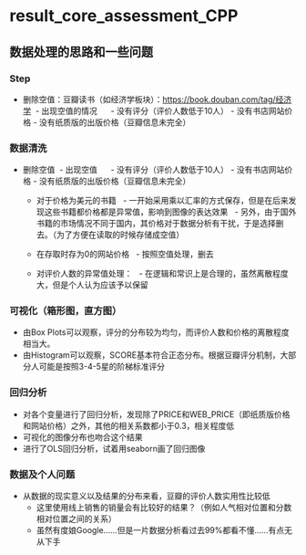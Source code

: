 # result_core_assessment_CPP
## 数据处理的思路和一些问题

### Step
- 删除空值：豆瓣读书（如经济学板块）：https://book.douban.com/tag/经济学
  - 出现空值的情况
      - 没有评分（评价人数低于10人）
      - 没有书店网站价格
      - 没有纸质版的出版价格（豆瓣信息未完全）
### 数据清洗
- 删除空值
  - 出现空值
      - 没有评分（评价人数低于10人）
      - 没有书店网站价格
      - 没有纸质版的出版价格（豆瓣信息未完全）

  -	对于价格为美元的书籍
      - 一开始采用乘以汇率的方式保存，但是在后来发现这些书籍都价格都是异常值，影响到图像的表达效果
      -	另外，由于国外书籍的市场情况不同于国内，其价格对于数据分析有干扰，于是选择删去。（为了方便在读取的时候存储成空值）
  - 在存取时存为0的网站价格
      - 按照空值处理，删去

  - 对评价人数的异常值处理：
      -  在逻辑和常识上是合理的，虽然离散程度大，但是个人认为应该予以保留

### 可视化（箱形图，直方图）
- 由Box Plots可以观察，评分的分布较为均匀，而评价人数和价格的离散程度相当大。
  
- 由Histogram可以观察，SCORE基本符合正态分布。根据豆瓣评分机制，大部分人可能是按照3-4-5星的阶梯标准评分
  
### 回归分析
- 对各个变量进行了回归分析，发现除了PRICE和WEB_PRICE（即纸质版价格和网站价格）之外，其他的相关系数都小于0.3，相关程度低
- 可视化的图像分布也吻合这个结果
- 进行了OLS回归分析，试着用seaborn画了回归图像
 
### 数据及个人问题
- 从数据的现实意义以及结果的分布来看，豆瓣的评价人数实用性比较低
  - 这里使用线上销售的销量会有比较好的结果？（例如人气相对位置和分数相对位置之间的关系）
  - 虽然有度娘Google……但是一片数据分析看过去99%都看不懂……有点无从下手
